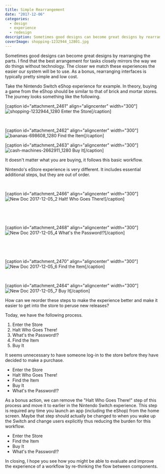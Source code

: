 ```yaml
---
title: Simple Rearrangement
date: "2017-12-06"
categories: 
  - design
  - experience
  - redesign
description: Sometimes good designs can become great designs by rearranging the parts. I find that the best arrangement for tasks closely mirrors the way we do things without technology. The closer we match these experiences the easier our system will be to use. As a bonus, rearranging interfaces is typically pretty simple and low cost.
coverImage: shopping-1232944_12801.jpg
---
```


Sometimes good designs can become great designs by rearranging the parts. I find that the best arrangement for tasks closely mirrors the way we do things without technology. The closer we match these experiences the easier our system will be to use. As a bonus, rearranging interfaces is typically pretty simple and low cost.

Take the Nintendo Switch eShop experience for example. In theory, buying a game from the eShop should be similar to that of brick and mortar stores. The journey looks something like the following.

\[caption id="attachment\_2461" align="aligncenter" width="300"\]![shopping-1232944_1280](https://joshualowrycom.files.wordpress.com/2017/12/shopping-1232944_1280.jpg?w=300) Enter the Store\[/caption\]

 

\[caption id="attachment\_2462" align="aligncenter" width="300"\]![bananas-698608_1280](https://joshualowrycom.files.wordpress.com/2017/12/bananas-698608_1280.jpg?w=300) Find the Item\[/caption\]

\[caption id="attachment\_2463" align="aligncenter" width="300"\]![cash-machines-2662911_1280](https://joshualowrycom.files.wordpress.com/2017/12/cash-machines-2662911_1280.png?w=300) Buy It\[/caption\]

It doesn't matter what you are buying, it follows this basic workflow.

Nintendo's eStore experience is very different. It includes essential additional steps, but they are out of order.

 

\[caption id="attachment\_2466" align="aligncenter" width="300"\]![New Doc 2017-12-05_2](https://joshualowrycom.files.wordpress.com/2017/12/new-doc-2017-12-05_2.jpg?w=300) Halt! Who Goes There!\[/caption\]

 

 

\[caption id="attachment\_2468" align="aligncenter" width="300"\]![New Doc 2017-12-05_4](https://joshualowrycom.files.wordpress.com/2017/12/new-doc-2017-12-05_4.jpg?w=300) What's the Password!?\[/caption\]

 

 

\[caption id="attachment\_2470" align="aligncenter" width="300"\]![New Doc 2017-12-05_6](https://joshualowrycom.files.wordpress.com/2017/12/new-doc-2017-12-05_6.jpg?w=300) Find the Item\[/caption\]

 

\[caption id="attachment\_2464" align="aligncenter" width="300"\]![New Doc 2017-12-05_7](https://joshualowrycom.files.wordpress.com/2017/12/new-doc-2017-12-05_7.jpg?w=300) Buy It\[/caption\]

How can we reorder these steps to make the experience better and make it easier to get into the store to peruse new releases?

Today, we have the following process.

1. Enter the Store
2. Halt Who Goes There!
3. What's the Password!?
4. Find the Item
5. Buy It

It seems unnecessary to have someone log-in to the store before they have decided to make a purchase.

- Enter the Store
- Halt Who Goes There!
- Find the Item
- Buy It
- What's the Password!?

As a bonus action, we can remove the "Halt Who Goes There!" step of this process and move it to earlier in the Nintendo Switch experience. This step is required any time you launch an app (including the eShop) from the home screen. Maybe that step should actually be changed to when you wake up the Switch and change users explicitly thus reducing the burden for this workflow.

- Enter the Store
- Find the Item
- Buy It
- What's the Password!?

In closing, I hope you see how you might be able to evaluate and improve the experience of a workflow by re-thinking the flow between components.
